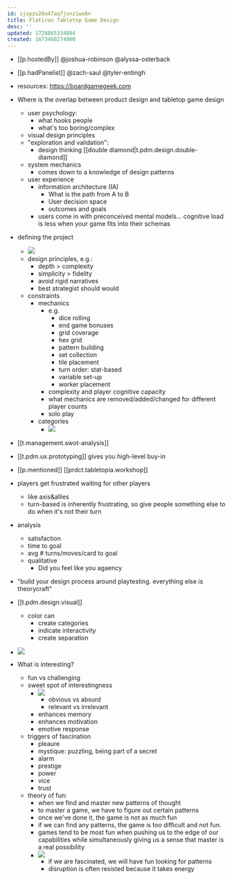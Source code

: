 ```yaml
---
id: sjxpzu20u47aq7jxnziwx6n
title: Flatiron Tabletop Game Design
desc: ''
updated: 1728865334894
created: 1673460274900
---
```


- [[p.hostedBy]] @joshua-robinson @alyssa-osterback
- [[p.hadPanelist]] @zach-saul @tyler-entingh 
- resources:  https://boardgamegeek.com

- Where is the overlap between product design and tabletop game design
  - user psychology: 
    - what hooks people
    - what's too boring/complex
  - visual design principles
  - "exploration and validation": 
    - design thinking [[double diamond|t.pdm.design.double-diamond]]
  - system mechanics
    - comes down to a knowledge of design patterns
  - user experience
    - information architecture (IA)
      - What is the path from A to B
      - User decision space
      - outcomes and goals
    - users come in with preconceived mental models... cognitive load is less when your game fits into their schemas
- defining the project
  - ![](/assets/images/2023-01-11-10-18-48.png)
  - design principles, e.g.:
    - depth > complexity
    - simplicity > fidelity
    - avoid rigid narratives
    - best strategist should would
  - constraints
    - mechanics
      - e.g.
        - dice rolling
        - end game bonuses
        - grid coverage
        - hex grid
        - pattern building
        - set collection
        - tile placement
        - turn order: stat-based
        - variable set-up
        - worker placement
      - complexity and player cognitive capacity
      - what mechanics are removed/added/changed for different player counts
      - solo play
    - categories
      - ![](/assets/images/2023-01-11-10-23-47.png)
- [[t.management.swot-analysis]]
- [[t.pdm.ux.prototyping]] gives you high-level buy-in
- [[p.mentioned]] [[prdct.tabletopia.workshop]]
- players get frustrated waiting for other players
  - like axis&allies
  - turn-based is inherently frustrating, so give people something else to do when it's not their turn
- analysis
  - satisfaction
  - time to goal
  - avg # turns/moves/card to goal
  - qualitative
    - Did you feel like you agaency
- "build your design process around playtesting. everything else is theorycraft"
- [[t.pdm.design.visual]]
  - color can 
    - create categories
    - indicate interactivity
    - create separation
- ![](/assets/images/2023-01-11-10-54-23.png)
- What is interesting?
  - fun vs challenging
  - sweet spot of interestingness
    - ![](/assets/images/2023-01-11-10-55-12.png)
      - obvious vs absurd
      - relevant vs irrelevant
    - enhances memory
    - enhances motivation
    - emotive response
  - triggers of fascination
    - pleaure
    - mystique: puzzling, being part of a secret
    - alarm
    - prestige
    - power
    - vice
    - trust
  - theory of fun:
    - when we find and master new patterns of thought
    - to master a game, we have to figure out certain patterns
    - once we've done it, the game is not as much fun
    - if we can find any patterns, the game is too difficult and not  fun.
    - games tend to be most fun when pushing us to the edge of our capabilities while simultaneously giving us a sense that master is a real possibility
    - ![](/assets/images/2023-01-11-10-59-25.png)
      - if we are fascinated, we will have fun looking for patterns
      - disruption is often resisted because it takes energy